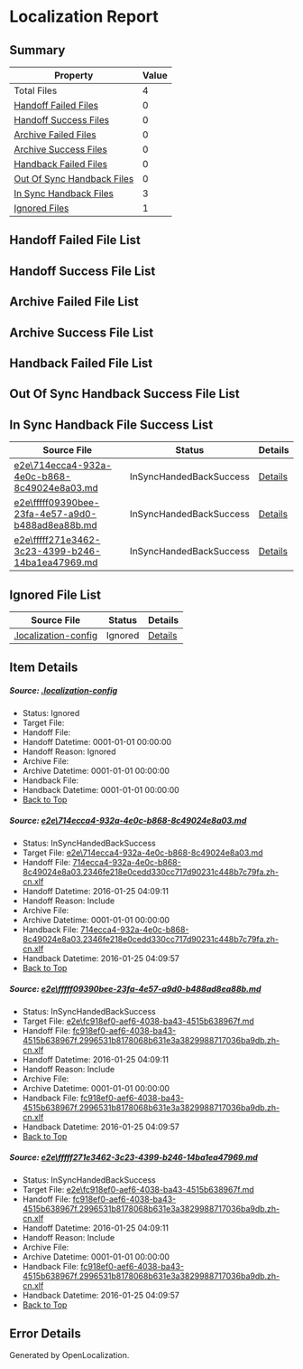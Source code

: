 # <a name='report-top'></a> Localization Report

## Summary
 Property | Value 
 -------- | ----- 
 Total Files | 4
[ Handoff Failed Files ](#handoff-failed-list)| 0
[ Handoff Success Files ](#handoff-success-list)| 0
[ Archive Failed Files ](#archive-failed-list)| 0
[ Archive Success Files ](#archive-success-list)| 0
[ Handback Failed Files ](#handback-failed-list)| 0
[ Out Of Sync Handback Files ](#outofsync-handback-success-list)| 0
[ In Sync Handback Files ](#insync-handback-success-list)| 3
[ Ignored Files ](#ignored-list)| 1

## <a name='handoff-failed-list'></a> Handoff Failed File List

## <a name='handoff-success-list'></a> Handoff Success File List

## <a name='archive-failed-list'></a> Archive Failed File List

## <a name='archive-success-list'></a> Archive Success File List

## <a name='handback-failed-list'></a> Handback Failed File List

## <a name='outofsync-handback-success-list'></a> Out Of Sync Handback Success File List

## <a name='insync-handback-success-list'></a> In Sync Handback File Success List
 Source File | Status | Details 
 ----------- | ------ | ------- 
 [e2e\714ecca4-932a-4e0c-b868-8c49024e8a03.md](https://github.com/OpenLocalizationTest/oltest/blob/086d1f6794c7ffdded799fa748ddece53de971fe/e2e/714ecca4-932a-4e0c-b868-8c49024e8a03.md) | InSyncHandedBackSuccess | [Details](#3b554c4bc8bf4b9a568b4736a07c22c09dbeae9b1)
 [e2e\fffff09390bee-23fa-4e57-a9d0-b488ad8ea88b.md](https://github.com/OpenLocalizationTest/oltest/blob/15a7a9a231643215e514b3f7124c60fc1edc71b2/e2e/fffff09390bee-23fa-4e57-a9d0-b488ad8ea88b.md) | InSyncHandedBackSuccess | [Details](#99198127395f4cd591e5eb10586bc115f4d2126d2)
 [e2e\fffff271e3462-3c23-4399-b246-14ba1ea47969.md](https://github.com/OpenLocalizationTest/oltest/blob/15a7a9a231643215e514b3f7124c60fc1edc71b2/e2e/fffff271e3462-3c23-4399-b246-14ba1ea47969.md) | InSyncHandedBackSuccess | [Details](#99198127395f4cd591e5eb10586bc115f4d2126d3)

## <a name='ignored-list'></a> Ignored File List
 Source File | Status | Details 
 ----------- | ------ | ------- 
 [.localization-config](https://github.com/OpenLocalizationTest/oltest/blob/15a7a9a231643215e514b3f7124c60fc1edc71b2/.localization-config) | Ignored | [Details](#e4725be8631cbe979bbe0fa8b97cd75f1fd41d4d0)

## Item Details
##### <a name='e4725be8631cbe979bbe0fa8b97cd75f1fd41d4d0'></a> Source: [.localization-config](https://github.com/OpenLocalizationTest/oltest/blob/15a7a9a231643215e514b3f7124c60fc1edc71b2/.localization-config)
* Status: Ignored
* Target File: 
* Handoff File: 
* Handoff Datetime: 0001-01-01 00:00:00
* Handoff Reason: Ignored
* Archive File: 
* Archive Datetime: 0001-01-01 00:00:00
* Handback File: 
* Handback Datetime: 0001-01-01 00:00:00
* [Back to Top](#report-top)

##### <a name='3b554c4bc8bf4b9a568b4736a07c22c09dbeae9b1'></a> Source: [e2e\714ecca4-932a-4e0c-b868-8c49024e8a03.md](https://github.com/OpenLocalizationTest/oltest/blob/086d1f6794c7ffdded799fa748ddece53de971fe/e2e/714ecca4-932a-4e0c-b868-8c49024e8a03.md)
* Status: InSyncHandedBackSuccess
* Target File: [e2e\714ecca4-932a-4e0c-b868-8c49024e8a03.md](https://github.com/OpenLocalizationTestOrg/oltest.zh-cn/blob/b44ef3576f003165f727074b1e8632f8a78e5ec1/e2e/714ecca4-932a-4e0c-b868-8c49024e8a03.md)
* Handoff File: [714ecca4-932a-4e0c-b868-8c49024e8a03.2346fe218e0cedd330cc717d90231c448b7c79fa.zh-cn.xlf](https://github.com/OpenLocalizationTestOrg/olhandoff/blob/0a59ffbccfe68cc4c335decb73081b19907c3974/ol-handoff/OpenLocalizationTestOrg/oltest.zh-cn/qimu/714ecca4-932a-4e0c-b868-8c49024e8a03.2346fe218e0cedd330cc717d90231c448b7c79fa.zh-cn.xlf)
* Handoff Datetime: 2016-01-25 04:09:11
* Handoff Reason: Include
* Archive File: 
* Archive Datetime: 0001-01-01 00:00:00
* Handback File: [714ecca4-932a-4e0c-b868-8c49024e8a03.2346fe218e0cedd330cc717d90231c448b7c79fa.zh-cn.xlf](https://github.com/OpenLocalizationTestOrg/olhandback/blob/5a50fb5b8cb40dc19b701b29cdf4434bac222d63/ol-handback/OpenLocalizationTestOrg/oltest.zh-cn/qimu/714ecca4-932a-4e0c-b868-8c49024e8a03.2346fe218e0cedd330cc717d90231c448b7c79fa.zh-cn.xlf)
* Handback Datetime: 2016-01-25 04:09:57
* [Back to Top](#report-top)

##### <a name='99198127395f4cd591e5eb10586bc115f4d2126d2'></a> Source: [e2e\fffff09390bee-23fa-4e57-a9d0-b488ad8ea88b.md](https://github.com/OpenLocalizationTest/oltest/blob/15a7a9a231643215e514b3f7124c60fc1edc71b2/e2e/fffff09390bee-23fa-4e57-a9d0-b488ad8ea88b.md)
* Status: InSyncHandedBackSuccess
* Target File: [e2e\fc918ef0-aef6-4038-ba43-4515b638967f.md](https://github.com/OpenLocalizationTestOrg/oltest.zh-cn/blob/b44ef3576f003165f727074b1e8632f8a78e5ec1/e2e/fc918ef0-aef6-4038-ba43-4515b638967f.md)
* Handoff File: [fc918ef0-aef6-4038-ba43-4515b638967f.2996531b8178068b631e3a3829988717036ba9db.zh-cn.xlf](https://github.com/OpenLocalizationTestOrg/olhandoff/blob/0a59ffbccfe68cc4c335decb73081b19907c3974/ol-handoff/OpenLocalizationTestOrg/oltest.zh-cn/qimu/fc918ef0-aef6-4038-ba43-4515b638967f.2996531b8178068b631e3a3829988717036ba9db.zh-cn.xlf)
* Handoff Datetime: 2016-01-25 04:09:11
* Handoff Reason: Include
* Archive File: 
* Archive Datetime: 0001-01-01 00:00:00
* Handback File: [fc918ef0-aef6-4038-ba43-4515b638967f.2996531b8178068b631e3a3829988717036ba9db.zh-cn.xlf](https://github.com/OpenLocalizationTestOrg/olhandback/blob/5a50fb5b8cb40dc19b701b29cdf4434bac222d63/ol-handback/OpenLocalizationTestOrg/oltest.zh-cn/qimu/fc918ef0-aef6-4038-ba43-4515b638967f.2996531b8178068b631e3a3829988717036ba9db.zh-cn.xlf)
* Handback Datetime: 2016-01-25 04:09:57
* [Back to Top](#report-top)

##### <a name='99198127395f4cd591e5eb10586bc115f4d2126d3'></a> Source: [e2e\fffff271e3462-3c23-4399-b246-14ba1ea47969.md](https://github.com/OpenLocalizationTest/oltest/blob/15a7a9a231643215e514b3f7124c60fc1edc71b2/e2e/fffff271e3462-3c23-4399-b246-14ba1ea47969.md)
* Status: InSyncHandedBackSuccess
* Target File: [e2e\fc918ef0-aef6-4038-ba43-4515b638967f.md](https://github.com/OpenLocalizationTestOrg/oltest.zh-cn/blob/b44ef3576f003165f727074b1e8632f8a78e5ec1/e2e/fc918ef0-aef6-4038-ba43-4515b638967f.md)
* Handoff File: [fc918ef0-aef6-4038-ba43-4515b638967f.2996531b8178068b631e3a3829988717036ba9db.zh-cn.xlf](https://github.com/OpenLocalizationTestOrg/olhandoff/blob/0a59ffbccfe68cc4c335decb73081b19907c3974/ol-handoff/OpenLocalizationTestOrg/oltest.zh-cn/qimu/fc918ef0-aef6-4038-ba43-4515b638967f.2996531b8178068b631e3a3829988717036ba9db.zh-cn.xlf)
* Handoff Datetime: 2016-01-25 04:09:11
* Handoff Reason: Include
* Archive File: 
* Archive Datetime: 0001-01-01 00:00:00
* Handback File: [fc918ef0-aef6-4038-ba43-4515b638967f.2996531b8178068b631e3a3829988717036ba9db.zh-cn.xlf](https://github.com/OpenLocalizationTestOrg/olhandback/blob/5a50fb5b8cb40dc19b701b29cdf4434bac222d63/ol-handback/OpenLocalizationTestOrg/oltest.zh-cn/qimu/fc918ef0-aef6-4038-ba43-4515b638967f.2996531b8178068b631e3a3829988717036ba9db.zh-cn.xlf)
* Handback Datetime: 2016-01-25 04:09:57
* [Back to Top](#report-top)


## Error Details

Generated by OpenLocalization.
